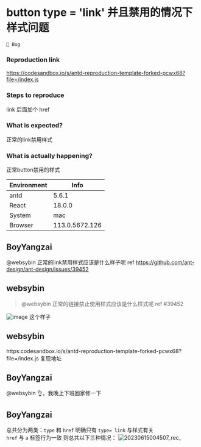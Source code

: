 # button type = 'link' 并且禁用的情况下 样式问题

`🐛 Bug`

### Reproduction link

https://codesandbox.io/s/antd-reproduction-template-forked-pcwx68?file=/index.js

### Steps to reproduce

link 后面加个 href

### What is expected?

正常的link禁用样式

### What is actually happening?

正常button禁用的样式

| Environment | Info           |
| ----------- | -------------- |
| antd        | 5.6.1          |
| React       | 18.0.0         |
| System      | mac            |
| Browser     | 113.0.5672.126 |

<!-- generated by ant-design-issue-helper. DO NOT REMOVE -->

## BoyYangzai

@websybin
正常的link禁用样式应该是什么样子呢
ref https://github.com/ant-design/ant-design/issues/39452

## websybin

> @websybin 正常的链接禁止使用样式应该是什么样式呢 ref #39452

![image](https://github.com/ant-design/ant-design/assets/84109842/7f9e8940-b9ab-4a96-8a41-069a52ccbb2c)
这个样子

## websybin

https:codesandbox.io/s/antd-reproduction-template-forked-pcwx68?file=/index.js 复现地址

## BoyYangzai

@websybin 👌，我晚上下班回家修一下

## BoyYangzai

总共分为两类：`type` 和 `href`
明确只有 `type= link` 与样式有关  
`href` 与 `a` 标签行为一致
则总共以下三种情况：
![20230615004507_rec_](https://github.com/ant-design/ant-design/assets/94534613/7e905c7d-37c7-4434-b6f6-a03564a74c20)
